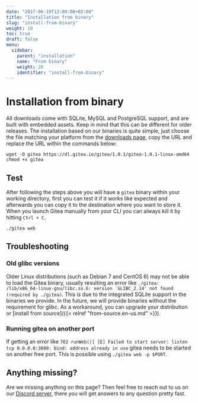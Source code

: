 ```yaml
---
date: "2017-06-19T12:00:00+02:00"
title: "Installation from binary"
slug: "install-from-binary"
weight: 10
toc: true
draft: false
menu:
  sidebar:
    parent: "installation"
    name: "From binary"
    weight: 20
    identifier: "install-from-binary"
---
```


# Installation from binary

All downloads come with SQLite, MySQL and PostgreSQL support, and are built with embedded assets. Keep in mind that this can be different for older releases. The installation based on our binaries is quite simple, just choose the file matching your platform from the [downloads page](https://dl.gitea.io/gitea), copy the URL and replace the URL within the commands below:

```
wget -O gitea https://dl.gitea.io/gitea/1.0.1/gitea-1.0.1-linux-amd64
chmod +x gitea
```

## Test

After following the steps above you will have a `gitea` binary within your working directory, first you can test it if it works like expected and afterwards you can copy it to the destination where you want to store it. When you launch Gitea manually from your CLI you can always kill it by hitting `Ctrl + C`.

```
./gitea web
```

## Troubleshooting

### Old glibc versions

Older Linux distributions (such as Debian 7 and CentOS 6) may not be able to load the Gitea binary, usually resulting an error like ```./gitea: /lib/x86_64-linux-gnu/libc.so.6: version `GLIBC_2.14' not found (required by ./gitea)```. This is due to the integrated SQLite support in the binaries we provide. In the future, we will provide binaries without the requirement for glibc. As a workaround, you can upgrade your distribution or [install from source]({{< relref "from-source.en-us.md" >}}).

### Running gitea on another port

If getting an error like `702 runWeb()] [E] Failed to start server: listen tcp 0.0.0.0:3000: bind: address already in use` gitea needs to be started on another free port. This is possible using `./gitea web -p $PORT`.

## Anything missing?

Are we missing anything on this page? Then feel free to reach out to us on our [Discord server](https://discord.gg/NsatcWJ), there you will get answers to any question pretty fast.

